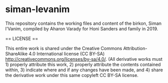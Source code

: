 # siman-levanim

This repository contains the working files and content of the birkon, Siman l'Vanim, compiled by Aharon Varady for Honi Sanders and family in 2019.

== LICENSE ==

This entire work is shared under the Creative Commons Attribution-ShareAlike 4.0 International license (CC BY-SA) <http://creativecommons.org/licenses/by-sa/4.0/>. (All derivative works must 1) properly attribute this work, 2) properly attribute the contents contained within, 3) indicate where and if any changes have been made, and 4) share the derivative work under this same copyleft CC BY-SA license. 
